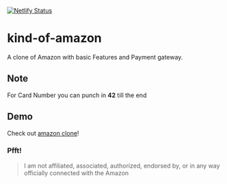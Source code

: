 [![Netlify Status](https://api.netlify.com/api/v1/badges/6b93690d-355f-46a3-9848-cc7816be1ca5/deploy-status)](https://app.netlify.com/sites/amz-clone/deploys)

# kind-of-amazon

A clone of Amazon with basic Features and Payment gateway.

## Note

For Card Number you can punch in **42** till the end

## Demo

Check out <a href="https://amz-clone.netlify.app/">amazon clone</a>!

### Pfft!

> I am not affiliated, associated, authorized, endorsed by, or in any way officially connected with the Amazon
